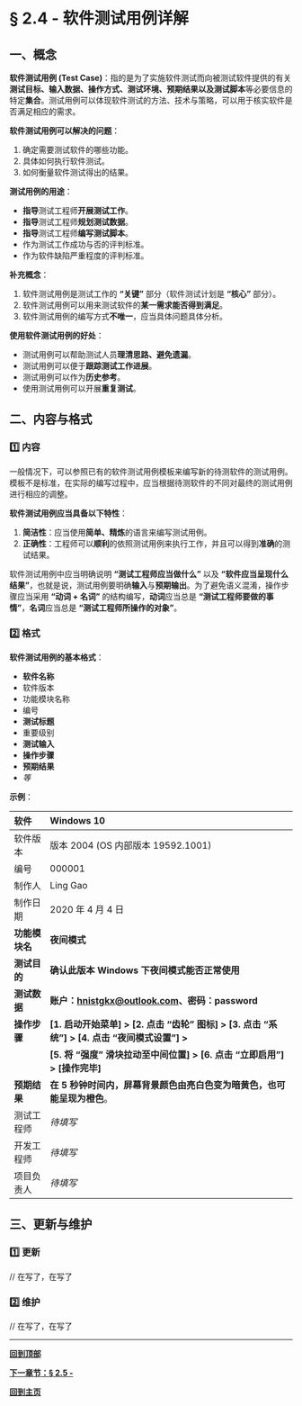 # § 2.4 - 软件测试用例详解

## 一、概念

**软件测试用例 (Test Case)**：指的是为了实施软件测试而向被测试软件提供的有关**测试目标、输入数据、操作方式、测试环境、预期结果以及测试脚本**等必要信息的特定**集合**。测试用例可以体现软件测试的方法、技术与策略，可以用于核实软件是否满足相应的需求。

**软件测试用例可以解决的问题**：

1. 确定需要测试软件的哪些功能。
2. 具体如何执行软件测试。
3. 如何衡量软件测试得出的结果。

**测试用例的用途**：

- **指导**测试工程师**开展测试工作**。
- **指导**测试工程师**规划测试数据**。
- **指导**测试工程师**编写测试脚本**。
- 作为测试工作成功与否的评判标准。
- 作为软件缺陷严重程度的评判标准。

**补充概念**：

1. 软件测试用例是测试工作的 **“关键”** 部分（软件测试计划是 **“核心”** 部分）。
2. 软件测试用例可以用来测试软件的**某一需求能否得到满足**。
3. 软件测试用例的编写方式**不唯一**，应当具体问题具体分析。

**使用软件测试用例的好处**：

- 测试用例可以帮助测试人员**理清思路、避免遗漏**。
- 测试用例可以便于**跟踪测试工作进展**。
- 测试用例可以作为**历史参考**。
- 使用测试用例可以开展**重复测试**。

## 二、内容与格式

### :one: 内容

一般情况下，可以参照已有的软件测试用例模板来编写新的待测软件的测试用例。模板不是标准，在实际的编写过程中，应当根据待测软件的不同对最终的测试用例进行相应的调整。

**软件测试用例应当具备以下特性**：

1. **简洁性**：应当使用**简单、精炼**的语言来编写测试用例。
2. **正确性**：工程师可以**顺利**的依照测试用例来执行工作，并且可以得到**准确**的测试结果。

软件测试用例中应当明确说明 **“测试工程师应当做什么”** 以及 **“软件应当呈现什么结果”**，也就是说，测试用例要明确**输入**与**预期输出**。为了避免语义混淆，操作步骤应当采用 **“动词 + 名词”** 的结构编写，**动词**应当总是 **“测试工程师要做的事情”**，**名词**应当总是 **“测试工程师所操作的对象”**。

### :two: 格式

**软件测试用例的基本格式**：

- **软件名称**
- 软件版本
- 功能模块名称
- 编号
- **测试标题**
- 重要级别
- **测试输入**
- **操作步骤**
- **预期结果**
- *等*

**示例**：

|软件|Windows 10|
|:-|:-|
|软件版本|版本 2004 (OS 内部版本 19592.1001)|
|编号|000001|
|制作人|Ling Gao|
|制作日期|2020 年 4 月 4 日|
|**功能模块名**|**夜间模式**|
|**测试目的**|**确认此版本 Windows 下夜间模式能否正常使用**|
|**测试数据**|**账户：hnistgkx@outlook.com、密码：password**|
|**操作步骤**|**[1. 启动开始菜单] > [2. 点击 “齿轮” 图标] > [3. 点击 “系统”] > [4. 点击 “夜间模式设置”] >**|
||**[5. 将 “强度” 滑块拉动至中间位置] > [6. 点击 “立即启用”] > [操作完毕]**|
|**预期结果**|**在 5 秒钟时间内，屏幕背景颜色由亮白色变为暗黄色，也可能呈现为橙色**。|
|测试工程师|*待填写*|
|开发工程师|*待填写*|
|项目负责人|*待填写*|

## 三、更新与维护

### :one: 更新

// 在写了，在写了

### :two: 维护

// 在写了，在写了

---
[**回到顶部**](https://github.com/Lingggao/Software-Testing-Basics/blob/master/%E7%AC%AC%E4%BA%8C%E7%AB%A0/2_4_%E8%BD%AF%E4%BB%B6%E6%B5%8B%E8%AF%95%E7%94%A8%E4%BE%8B%E8%AF%A6%E8%A7%A3.md#-24---%E8%BD%AF%E4%BB%B6%E6%B5%8B%E8%AF%95%E7%94%A8%E4%BE%8B%E8%AF%A6%E8%A7%A3)

[**下一章节：§ 2.5 -**]()

[**回到主页**](https://github.com/Lingggao/Software-Testing-Basics#%E8%BD%AF%E4%BB%B6%E6%B5%8B%E8%AF%95%E5%9F%BA%E7%A1%80)